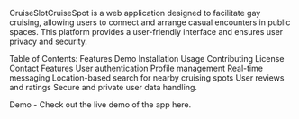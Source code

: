CruiseSlotCruiseSpot is a web application designed to facilitate gay cruising, allowing users to connect and arrange casual encounters in public spaces. 
This platform provides a user-friendly interface and ensures user privacy and security.

Table of Contents:
Features
Demo
Installation
Usage
Contributing
License
Contact
Features
User authentication
Profile management
Real-time messaging
Location-based search for nearby cruising spots
User reviews and ratings
Secure and private user data handling.

Demo - Check out the live demo of the app here.
